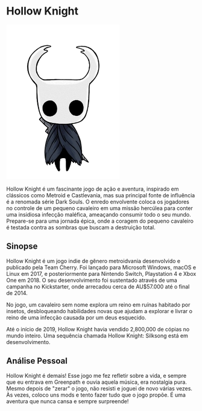 # Hollow Knight

![Imagem Hollow Knight](images/hollow_resized-removebg-preview.png)

Hollow Knight é um fascinante jogo de ação e aventura, inspirado em clássicos como Metroid e Castlevania, mas sua principal fonte de influência é a renomada série Dark Souls. O enredo envolvente coloca os jogadores no controle de um pequeno cavaleiro em uma missão hercúlea para conter uma insidiosa infecção maléfica, ameaçando consumir todo o seu mundo. Prepare-se para uma jornada épica, onde a coragem do pequeno cavaleiro é testada contra as sombras que buscam a destruição total.

## Sinopse

Hollow Knight é um jogo indie de gênero metroidvania desenvolvido e publicado pela Team Cherry. Foi lançado para Microsoft Windows, macOS e Linux em 2017, e posteriormente para Nintendo Switch, Playstation 4 e Xbox One em 2018. O seu desenvolvimento foi sustentado através de uma campanha no Kickstarter, onde arrecadou cerca de AU$57.000 até o final de 2014.

No jogo, um cavaleiro sem nome explora um reino em ruínas habitado por insetos, desbloqueando habilidades novas que ajudam a explorar e livrar o reino de uma infecção causada por um deus esquecido.

Até o início de 2019, Hollow Knight havia vendido 2,800,000 de cópias no mundo inteiro. Uma sequência chamada Hollow Knight: Silksong está em desenvolvimento.

## Análise Pessoal

Hollow Knight é demais! Esse jogo me fez refletir sobre a vida, e sempre que eu entrava em Greenpath e ouvia aquela música, era nostalgia pura. Mesmo depois de "zerar" o jogo, não resisti e joguei de novo várias vezes. Às vezes, coloco uns mods e tento fazer tudo que o jogo propõe. É uma aventura que nunca cansa e sempre surpreende!

